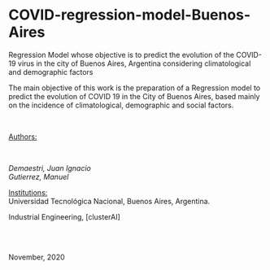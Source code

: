 # COVID-regression-model-Buenos-Aires
Regression Model whose objective is to predict the evolution of the COVID-19 virus in the city of Buenos Aires, Argentina considering climatological and demographic factors
<br>

The main objective of this work is the preparation of a Regression model to predict the evolution of COVID 19 in the City of Buenos Aires, based mainly on the incidence of climatological, demographic and social factors.

<br>

<u>Authors:</u>

<br>

<i>Demaestri, Juan Ignacio<br>
Gutierrez, Manuel
</i>
<br>

<u>Institutions: <br></u>
Universidad Tecnológica Nacional, Buenos Aires, Argentina. <br>

Industrial Engineering, [clusterAI]

<br>
<br>

November, 2020
